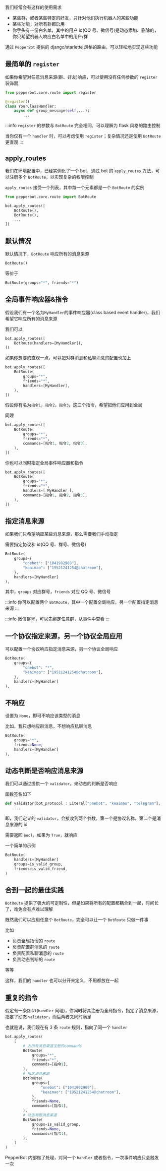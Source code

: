 我们经常会有这样的使用需求

-   某些群，或者某些特定的好友，只针对他们执行机器人的某些功能
-   某些功能，对所有群都启用
-   你手头有一份白名单，其中的用户 id(QQ 号、微信号)是动态添加、删除的，你只希望机器人响应白名单中的用户/群

通过 `PepperBot` 提供的 django/starlette 风格的路由，可以轻松地实现这些功能

## 最简单的 `register`

如果你希望对任意消息来源(群、好友)响应，可以使用没有任何参数的 `register` 装饰器

```py
from pepperbot.core.route import register

@register()
class YourClassHandler:
    async def group_message(self,...):
        ...
```

:::info
`register` 的参数与 `BotRoute` 完全相同，可以理解为 flask 风格的路由控制

当你仅有一个 `handler` 时，可以考虑使用 `register`；复杂情况还是使用 `BotRoute` 更直观
:::

## apply_routes

我们在环境配置中，已经实例化了一个 bot，通过 bot 的 `apply_routes` 方法，可以注册多个 `BotRoute`，以实现复杂的权限控制

`apply_routes` 接受一个列表，其中每一个元素都是一个 `BotRoute` 的实例

```py
from pepperbot.core.route import BotRoute

bot.apply_routes([
    BotRoute(),
    BotRoute(),
    ...
])
```

## 默认情况

默认情况下，`BotRoute` 响应所有的消息来源

```py
BotRoute()
```

等价于

```py
BotRoute(groups="*", friends="*")
```

## 全局事件响应器&指令

假设我们有一个名为`MyHandler`的事件响应器(class based event handler)，我们希望它响应所有的消息来源

我们可以

```py
bot.apply_routes([
    BotRoute(handlers=[MyHandler]),
])
```

如果你想要的直观一点，可以把对群消息和私聊消息的配置也加上

```py
bot.apply_routes([
    BotRoute(
        groups="*",
        friends="*",
        handlers=[MyHandler],
    ),
])
```

假设你有名为`指令1`，`指令2`，`指令3`，这三个指令，希望把他们应用到全局

同理

```py
bot.apply_routes([
    BotRoute(
        groups="*",
        friends="*",
        commands=[指令1, 指令2, 指令3],
    ),
])
```

你也可以同时指定全局事件响应器和指令

```py
bot.apply_routes([
    BotRoute(
        groups="*",
        friends="*",
        handlers=[ MyHandler ],
        commands=[指令1, 指令2, 指令3],
    ),
])
```

## 指定消息来源

如果我们只希望响应某些消息来源，那么需要我们手动指定

需要指定协议和 id(QQ 号、群号、微信号)

```py
BotRoute(
    groups={
        "onebot": ["1041902989"],
        "keaimao": ["19521241254@chatroom"],
    },
    handlers=[MyHandler]
),
```

其中，`groups` 对应群号，`friends` 对应 QQ 号、微信号

:::info
你可以配置两个 `BotRoute`，其中一个配置全局响应，另一个配置指定消息来源
:::

:::info
微信群号，可以先绑定任意群，从事件中查看
:::

## 一个协议指定来源，另一个协议全局应用

可以配置一个协议响应指定消息来源，另一个协议全局响应

```py
BotRoute(
    groups={
        "onebot": "*",
        "keaimao": ["19521241254@chatroom"],
    },
    handlers=[MyHandler]
),
```

## 不响应

设置为 `None`，即可不响应该类型的消息

比如，我只想响应群消息，不想响应私聊消息

```py
BotRoute(
    groups="*",
    friends=None,
    handlers=[MyHandler]
),
```

## 动态判断是否响应消息来源

我们可以通过提供一个 `validator`，来动态的判断是否响应

函数签名如下

```py
def validator(bot_protocol : Literal["onebot", "keaimao", "telegram"], source_id : str)-> bool:
    ...
```

即，我们定义的 `validator`，会接收到两个参数，第一个是协议名称，第二个是消息来源的 id

需要返回 `bool`，如果为 `True`，就响应

一个简单的示例

```py
BotRoute(
    handlers=[MyHandler]
    groups=is_valid_group,
    friends=is_valid_friend,
)
```

## 合到一起的最佳实践

`BotRoute` 提供了强大的可定制性，但是如果将所有的配置都耦合到一起，时间长了，难免会有点难以理解

既然我们可以应用任意个 `BotRoute`，完全可以让一个 `BotRoute` 只做一件事

比如

-   负责全局指令的 `route`
-   负责配置群消息的 `route`
-   负责配置私聊消息的 `route`
-   负责动态判断的 `route`

等等

这样，我们的 `handler` 也可以分开来定义，不用都放在一起

## 重复的指令

假定有一条`指令1`(`handler` 同理)，你同时将其注册为全局指令，指定了消息来源，指定了动态 `validator`，而后两者又同时满足

也就是说，我们现在有 3 条 `route` 规则，指向了同一个 `handler`

```py
bot.apply_routes(
    [
        # 为所有消息渠道注册的commands
        BotRoute(
            groups="*",
            friends="*",
            commands=[指令1],
        ),
        # 指定消息来源
        BotRoute(
            groups={
                "onebot": ["1041902989"],
                "keaimao": ["19521241254@chatroom"],
            },
            friends=None,
            commands=[指令1],
        ),
        # 动态判断消息渠道
        BotRoute(
            groups=is_valid_group,
            friends=None,
            commands=[指令1],
        ),
    ]
)
```

PepperBot 内部做了处理，对同一个 `handler` 或者指令，一次事件响应只会触发一次

